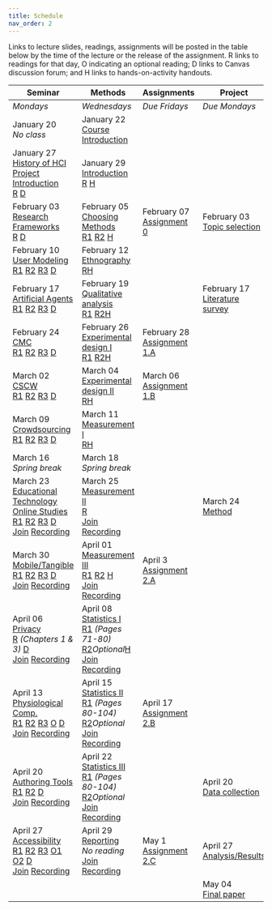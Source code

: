 ```yaml
---
title: Schedule
nav_order: 2
---
```


Links to lecture slides, readings, assignments will be posted in the table below by the time of the lecture or the release of the assignment.  <a class="label label-blue" >R</a> links to readings for that day, <a class="label label-green" >O</a> indicating an optional reading; <a class="label label-yellow">D</a> links to Canvas discussion forum; and <a class="label label-red" >H</a> links to hands-on-activity handouts.

<table>
  <thead>
    <tr>
      <th><strong>Seminar</strong></th>
      <th><strong>Methods</strong></th>
      <th><strong>Assignments</strong></th>
      <th><strong>Project</strong></th>
    </tr>
  </thead>
  <tbody>
    <tr>
      <td><em>Mondays</em></td>
      <td><em>Wednesdays</em></td>
      <td><em>Due Fridays</em></td>
      <td><em>Due Mondays</em></td>
    </tr>
    <tr>
      <td>January 20<br /><em>No class</em></td>
      <td>January 22<br /><span class="fs-3"><a target="_blank" class="btn btn-purple" href="lectures/w01-course-introduction.pdf">Course Introduction</a></span></td>
      <td></td>
      <td></td>
    </tr>
    <tr>
      <td>January 27<br />
        <span class="fs-3"><a target="_blank" class="btn btn-purple" href="lectures/w02-seminar-history.pdf">History of HCI</a></span><br />
        <span class="fs-3"><a target="_blank" class="btn btn-purple" href="lectures/w02-project-intro.pdf">Project Introduction</a></span><br />
        <a target="_blank" class="label label-blue" href="http://research.microsoft.com/en-us/um/people/jgrudin/publications/history/HCIhandbook3rd.pdf">R</a>
        <a target="_blank" class="label label-yellow" href="https://canvas.wisc.edu/courses/192620/discussion_topics/550135">D</a>
      </td>
      <td>January 29<br />
        <span class="fs-3">
          <a target="_blank" class="btn btn-purple" href="lectures/w02-methods-intro.pdf">Introduction</a><br />
          <a target="_blank" class="label label-blue" href="https://doi.org/10.1016/B978-0-12-805390-4.00001-7">R</a>
          <a target="_blank" class="label label-red" href="https://drive.google.com/open?id=10m_P9k0HJVdbApFe6ze90NycnahC1SX7&authuser=bmutlu@wisc.edu&usp=drive_fs">H</a>
        </span>
      </td>
      <td></td>
      <td></td>
    </tr>
    <tr>
      <td>February 03<br />
        <span class="fs-3">
          <a target="_blank" class="btn btn-purple" href="lectures/w03-seminar-frameworks.pdf">Research Frameworks</a><br />
          <a target="_blank" class="label label-blue" href="https://drive.google.com/file/d/1L3WTK7fI508dZr-kDn6O7IhYpybxvVAg/view?usp=sharing">R</a>
        <a target="_blank" class="label label-yellow" href="https://canvas.wisc.edu/courses/192620/discussion_topics/550134">D</a>
        </span>
      </td>
      <td>February 05<br />
        <span class="fs-3"><a target="_blank" class="btn btn-purple" href="lectures/w03-methods-choosing.pdf">Choosing Methods</a></span><br />
        <a target="_blank" class="label label-blue" href="https://drive.google.com/file/d/1-bxZwbhy0nG3Tgxt1-01Dy7eqagjwqqC/view?usp=sharing">R1</a>
        <a target="_blank" class="label label-blue" href="http://citeseerx.ist.psu.edu/viewdoc/download?doi=10.1.1.469.5594&rep=rep1&type=pdf">R2</a>
        <a target="_blank" class="label label-red" href="https://drive.google.com/open?id=10X7S_3EzhvMTJtea_2_6J_bbwilUkP1w&authuser=bmutlu@wisc.edu&usp=drive_fs">H</a>
      </td>
      <td>February 07<br />
        <span class="fs-3"><a target="_blank" class="btn btn-blue" href="https://canvas.wisc.edu/courses/192620/assignments/747906">Assignment 0</a></span>
      </td>
      <td>February 03<br />
        <span class="fs-3"><a target="_blank" class="btn btn-blue" href="https://canvas.wisc.edu/courses/192620/assignments/747930#">Topic selection</a></span>
      </td>
    </tr>
    <tr>
      <td>February 10<br />
        <span class="fs-3"><a target="_blank" class="btn btn-purple" href="lectures/w04-seminar-modeling.pdf">User Modeling</a></span><br />
        <a target="_blank" class="label label-blue" href="https://canvas.wisc.edu/courses/192620/files/10973312/download?wrap=1">R1</a>
        <a target="_blank" class="label label-blue" href="https://canvas.wisc.edu/courses/192620/files/10973284/download?wrap=1">R2</a>
        <a target="_blank" class="label label-blue" href="https://canvas.wisc.edu/courses/192620/files/10973285/download?wrap=1">R3</a>
        <a target="_blank" class="label label-yellow" href="https://canvas.wisc.edu/courses/192620/discussion_topics/550133">D</a>
      </td>
      <td>February 12<br />
        <span class="fs-3"><a target="_blank" class="btn btn-purple" href="lectures/w04-methods-ethnography.pdf">Ethnography</a></span><br />
        <a target="_blank" class="label label-blue" href="https://www-sciencedirect-com.ezproxy.library.wisc.edu/science/article/pii/B9780128053904000091">R</a><a target="_blank" class="label label-red" href="https://drive.google.com/file/d/11ckaFpuN0XsFPkC356KcZxGEXkSBQvnc/view?usp=sharing">H</a>
      </td>
      <td></td>
      <td></td>
    </tr>
    <tr>
      <td>February 17<br />
        <span class="fs-3"><a target="_blank" class="btn btn-purple" href="lectures/w05-seminar-agents.pdf">Artificial Agents</a></span><br />
        <a target="_blank" class="label label-blue" href="http://www.aistudy.co.kr/paper/aaai_journal/AIMag22-04-007.pdf">R1</a>
        <a target="_blank" class="label label-blue" href="http://citeseerx.ist.psu.edu/viewdoc/download?doi=10.1.1.87.2456&rep=rep1&type=pdf">R2</a>
        <a target="_blank" class="label label-blue" href="https://www.aaai.org/ojs/index.php/aimagazine/article/view/2376/2250">R3</a>
        <a target="_blank" class="label label-yellow" href="https://canvas.wisc.edu/courses/192620/discussion_topics/550132">D</a>
      </td>
      <td>February 19<br />
        <span class="fs-3"><a target="_blank" class="btn btn-purple" href="lectures/w05-methods-qualitative-analysis.pdf">Qualitative analysis</a></span><br />
        <a target="_blank" class="label label-blue" href="https://www-sciencedirect-com.ezproxy.library.wisc.edu/science/article/pii/B978012805390400011X">R1</a>
        <a target="_blank" class="label label-blue" href="https://www.sagepub.com/sites/default/files/upm-binaries/24614_01_Saldana_Ch_01.pdf">R2</a><a target="_blank" class="label label-red" href="https://drive.google.com/file/d/12levm0_CCU8rRgHPlgj74x2zKbkdrS7j/view?usp=sharing">H</a>
      </td>
      <td></td>
      <td>February 17<br />
        <span class="fs-3"><a target="_blank" class="btn btn-blue" href="https://canvas.wisc.edu/courses/192620/assignments/747927">Literature survey</a></span>
      </td>
    </tr>
    <tr>
      <td>February 24<br />
        <span class="fs-3"><a target="_blank" class="btn btn-purple" href="lectures/w06-seminar-cmc.pdf">CMC</a><br />
        <a target="_blank" class="label label-blue" href="https://canvas.wisc.edu/courses/192620/files/10973286/download?wrap=1">R1</a>
        <a target="_blank" class="label label-blue" href="https://canvas.wisc.edu/courses/192620/files/10973287/download?wrap=1">R2</a>
        <a target="_blank" class="label label-blue" href="http://dgergle.soc.northwestern.edu/resources/BosOlsonGergleOlsonWright_RichMediaTrust_CHI02.pdf">R3</a>
        <a target="_blank" class="label label-yellow" href="https://canvas.wisc.edu/courses/192620/discussion_topics/550131">D</a></span>
      </td>
      <td>February 26<br />
        <span class="fs-3"><a target="_blank" class="btn btn-purple" href="lectures/w06-methods-experimental-1.pdf">Experimental design I</a><br />
        <a target="_blank" class="label label-blue" href="https://www-sciencedirect-com.ezproxy.library.wisc.edu/science/article/pii/B9780128053904000029">R1</a>
        <a target="_blank" class="label label-blue" href="https://link-springer-com.ezproxy.library.wisc.edu/content/pdf/10.1007%2F978-1-4939-0378-8_9.pdf">R2</a><a target="_blank" class="label label-red" href="https://canvas.wisc.edu/courses/192620/files/10973311/download?wrap=1">H</a></span>
      </td>
      <td>February 28<br />
        <span class="fs-3"><a target="_blank" class="btn btn-blue" href="https://canvas.wisc.edu/courses/192620/assignments/747907">Assignment 1.A</a></span>
      </td>
      <td></td>
    </tr>
    <tr>
      <td>March 02<br />
        <span class="fs-3"><a target="_blank" class="btn btn-purple" href="lectures/w07-seminar-cscw.pdf">CSCW</a><br />
        <a target="_blank" class="label label-blue" href="https://www.microsoft.com/en-us/research/wp-content/uploads/2017/01/IEEEComputer1994.pdf">R1</a>
        <a target="_blank" class="label label-blue" href="https://www.microsoft.com/en-us/research/wp-content/uploads/2017/01/groupware-and-social-dynamics.pdf">R2</a>
        <a target="_blank" class="label label-blue" href="http://citeseerx.ist.psu.edu/viewdoc/download?doi=10.1.1.92.2557&rep=rep1&type=pdf">R3</a>
        <a target="_blank" class="label label-yellow" href="https://canvas.wisc.edu/courses/192620/discussion_topics/550130">D</a></span>
      </td>
      <td>March 04<br />
        <span class="fs-3"><a target="_blank" class="btn btn-purple" href="lectures/w07-methods-experimental-2.pdf">Experimental design II</a><br />
        <a target="_blank" class="label label-blue" href="https://www-sciencedirect-com.ezproxy.library.wisc.edu/science/article/pii/B9780128053904000030">R</a><a target="_blank" class="label label-red" href="https://drive.google.com/file/d/1A8HZ_pLjQ5zJUa22vd9d2LdNilO2bdQx/view?usp=sharing">H</a>
        </span>
      </td>
      <td>March 06<br />
        <span class="fs-3"><a target="_blank" class="btn btn-blue" href="https://canvas.wisc.edu/courses/192620/assignments/747947">Assignment 1.B</a></span>
      </td>
      <td></td>
    </tr>
    <tr>
      <td>March 09<br />
        <span class="fs-3"><a target="_blank" class="btn btn-purple" href="lectures/w08-seminar-crowdsourcing.pdf">Crowdsourcing</a><br />
        <a target="_blank" class="label label-blue" href="http://www.cs.umd.edu/~bederson/images/pubs_pdfs/p1403-quinn.pdf">R1</a>
        <a target="_blank" class="label label-blue" href="http://www2.cs.siu.edu/~dche2/files/futureofcrowdwork-cscw2013.pdf">R2</a>
        <a target="_blank" class="label label-blue" href="http://people.csail.mit.edu/msbernst/papers/soylent-uist2010.pdf">R3</a>
        <a target="_blank" class="label label-yellow" href="https://canvas.wisc.edu/courses/192620/discussion_topics/550128">D</a></span>
      </td>
      <td>March 11<br />
        <span class="fs-3"><a target="_blank" class="btn btn-purple" href="lectures/w08-methods-measurement-1.pdf">Measurement I</a><br />
        <a target="_blank" class="label label-blue" href="https://ebookcentral.proquest.com/lib/wisc/reader.action?docID=1204543&ppg=82">R</a><a target="_blank" class="label label-red" href="https://drive.google.com/file/d/1BEz_ufPly-oYO8ytk7nLOAowdmw2jDhe/view?usp=sharing">H</a>
        </span>
      </td>
      <td></td>
      <td></td>
    </tr>
    <tr>
      <td>March 16<br /><em>Spring break</em></td>
      <td>March 18<br /><em>Spring break</em></td>
      <td></td>
      <td></td>
    </tr>
    <tr>
      <td>March 23<br />
        <span class="fs-3"><a target="_blank" class="btn btn-purple" href="lectures/w09-seminar-educational-technology.pdf">Educational Technology</a><br />
         <a target="_blank" class="btn btn-purple" href="lectures/w09-extra-online-studies.pdf">Online Studies</a><br />
        <a target="_blank" class="label label-blue" href="http://www.uqac.ca/deptdse/3ped124/LCDPAPER/LEARNIN.PDF">R1</a>
        <a target="_blank" class="label label-blue" href="http://www.designbasedresearch.org/reppubs/DBRC2003.pdf">R2</a>
        <a target="_blank" class="label label-blue" href="https://canvas.wisc.edu/courses/192620/files/10973282/download?wrap=1">R3</a>
        <a target="_blank" class="label label-yellow" href="https://canvas.wisc.edu/courses/192620/discussion_topics/550123">D</a><br />
        <a target="_blank" class="btn btn-green" href="https://us.bbcollab.com/guest/f446d99a72864bb89ed1eda35ed902f6">Join</a>
          <a target="_blank" class="btn btn-green" href="https://us-lti.bbcollab.com/recording/537c39f937014977a085d6d66cb6e4d5">Recording</a></span>
      </td>
      <td>March 25<br />
        <span class="fs-3"><a target="_blank" class="btn btn-purple" href="lectures/w09-method-subjective.pdf">Measurement II</a><br />
        <a target="_blank" class="label label-blue" href="https://ebookcentral.proquest.com/lib/wisc/reader.action?docID=1204543&ppg=140">R</a><br />
        <a target="_blank" class="btn btn-green" href="https://us.bbcollab.com/guest/f446d99a72864bb89ed1eda35ed902f6">Join</a>
          <a target="_blank" class="btn btn-green" href="https://us-lti.bbcollab.com/recording/dd3c756ad25949f2b8d5496bf09a80db">Recording</a>
        </span>
      </td>
      <td></td>
      <td>March 24<br />
        <span class="fs-3"><a target="_blank" class="btn btn-blue" href="https://canvas.wisc.edu/courses/192620/assignments/747928">Method</a></span>
      </td>
    </tr>
    <tr>
      <td>March 30<br />
        <span class="fs-3"><a target="_blank" class="btn btn-purple" href="lectures/w10-seminar-mobile-tangible.pdf">Mobile/Tangible</a><br />
        <a target="_blank" class="label label-blue" href="https://www.pervasive.jku.at/download/weiser-orig.pdf">R1</a>
        <a target="_blank" class="label label-blue" href="http://ecl.cc.gatech.edu/sites/default/files/publications/J.8-Abowd-HumanComputerInteraction-2000.pdf">R2</a>
        <a target="_blank" class="label label-blue" href="http://alumni.media.mit.edu/~ullmer/papers/tangible-bits.pdf">R3</a>
        <a target="_blank" class="label label-yellow" href="https://canvas.wisc.edu/courses/192620/discussion_topics/550127">D</a><br />
        <a target="_blank" class="btn btn-green" href="https://us.bbcollab.com/guest/f446d99a72864bb89ed1eda35ed902f6">Join</a>
          <a target="_blank" class="btn btn-green" href="https://us-lti.bbcollab.com/recording/009a1bdc45664d04a37eb6380aea6e18">Recording</a></span>
      </td>
      <td>April 01<br />
        <span class="fs-3"><a target="_blank" class="btn btn-purple" href="lectures/w10-methods-objective-physiological.pdf">Measurement III</a><br />
        <a target="_blank" class="label label-blue" href="https://ebookcentral.proquest.com/lib/wisc/reader.action?docID=1204543&ppg=82">R1</a>
        <a target="_blank" class="label label-blue" href="https://www-sciencedirect-com.ezproxy.library.wisc.edu/science/article/pii/B9780128053904000133">R2</a>
        <a target="_blank" class="label label-red" href="https://docs.google.com/document/d/1pExeEctiQ2efhvYbA7oDWQVTPzfp8s2nvcHDescstOw/edit?usp=sharing">H</a><br />
        <a target="_blank" class="btn btn-green" href="https://us.bbcollab.com/guest/f446d99a72864bb89ed1eda35ed902f6">Join</a>
          <a target="_blank" class="btn btn-green" href="https://us-lti.bbcollab.com/recording/90f3133f098644008bf16dfacad031fc">Recording</a></span>
      </td>
      <td>April 3<br />
        <span class="fs-3"><a target="_blank" class="btn btn-blue" href="https://canvas.wisc.edu/courses/192620/assignments/747908">Assignment 2.A</a></span>
      </td>
      <td></td>
    </tr>
    <tr>
      <td>April 06<br />
      <span class="fs-3"><a target="_blank" class="btn btn-purple" href="lectures/w11-seminar-privacy.pdf">Privacy</a><br />
        <a target="_blank" class="label label-blue" href="http://www.cs.cmu.edu/afs/cs/Web/People/jasonh/publications/fnt-end-user-privacy-in-human-computer-interaction-final.pdf">R</a> <em>(Chapters 1 & 3)</em>
        <a target="_blank" class="label label-yellow" href="https://canvas.wisc.edu/courses/192620/discussion_topics/550127">D</a><br />
        <a target="_blank" class="btn btn-green" href="https://us.bbcollab.com/guest/f446d99a72864bb89ed1eda35ed902f6">Join</a>
          <a target="_blank" class="btn btn-green" href="https://us-lti.bbcollab.com/recording/ec3d727dce964fa1b09b93260d6b4999">Recording</a></span>
      </td>
      <td>April 08<br />
        <span class="fs-3"><a target="_blank" class="btn btn-purple" href="lectures/w11-methods-statistics-1.pdf">Statistics I</a><br />
        <a target="_blank" class="label label-blue" href="https://www-sciencedirect-com.ezproxy.library.wisc.edu/science/article/pii/B9780128053904000042">R1</a> <em>(Pages 71-80)</em>
        <a target="_blank" class="label label-blue" href="https://ebookcentral.proquest.com/lib/wisc/reader.action?docID=1110719&ppg=210">R2</a><em>Optional</em><a target="_blank" class="label label-red" href="https://docs.google.com/document/d/1RiSo2nXzAV_v5xE0INPRULC4l5DgKukdBsmErdbCQhQ/edit?usp=sharing">H</a><br />
        <a target="_blank" class="btn btn-green" href="https://us.bbcollab.com/guest/f446d99a72864bb89ed1eda35ed902f6">Join</a>
          <a target="_blank" class="btn btn-green" href="https://us-lti.bbcollab.com/recording/f030a126cc6d49a1accd1df3ecdf584b">Recording</a></span>
      </td>
      <td></td>
      <td></td>
    </tr>
    <tr>
      <td>April 13<br />
        <span class="fs-3"><a target="_blank" class="btn" href="">Physiological Comp.</a><br />
        <a target="_blank" class="label label-blue" href="http://physiologicalcomputing.org/wp-content/uploads/2015/03/fundamentals1.pdf">R1</a>
        <a target="_blank" class="label label-blue" href="http://usd-apps.usd.edu/coglab/schieber/hedonomics/pdf/Jeon_Ch9.pdf">R2</a>
        <a target="_blank" class="label label-blue" href="https://www.microsoft.com/en-us/research/wp-content/uploads/2016/12/Brain-Computer-Interfacing-for-Intelligent-Systems.pdf">R3</a>
        <a target="_blank" class="label label-blue" href="http://pages.cs.wisc.edu/~bilge/pubs/2012/CHI12-Szafir.pdf">O</a>
        <a target="_blank" class="label label-green" href="https://canvas.wisc.edu/courses/192620/discussion_topics/550122">D</a><br />
        <a target="_blank" class="btn btn-green" href="https://us.bbcollab.com/guest/f446d99a72864bb89ed1eda35ed902f6">Join</a>
          <a target="_blank" class="btn" href="">Recording</a></span>
      </td>
      <td>April 15<br />
        <span class="fs-3"><a target="_blank" class="btn" href="">Statistics II</a><br />
        <a target="_blank" class="label label-blue" href="https://www-sciencedirect-com.ezproxy.library.wisc.edu/science/article/pii/B9780128053904000042">R1</a> <em>(Pages 80-104)</em>
        <a target="_blank" class="label label-blue" href="https://ebookcentral.proquest.com/lib/wisc/reader.action?docID=1110719&ppg=210">R2</a><em>Optional</em><br />
        <a target="_blank" class="btn btn-green" href="https://us.bbcollab.com/guest/f446d99a72864bb89ed1eda35ed902f6">Join</a>
          <a target="_blank" class="btn" href="">Recording</a></span>
      </td>
      <td>April 17<br />
        <span class="fs-3"><a target="_blank" class="btn btn-blue" href="https://canvas.wisc.edu/courses/192620/assignments/747909">Assignment 2.B</a></span>
      </td>
      <td>
      </td>
    </tr>
    <tr>
      <td>April 20<br />
        <span class="fs-3"><a target="_blank" class="btn" href="">Authoring Tools</a><br />
        <a target="_blank" class="label label-blue" href="https://faculty.washington.edu/ajko/papers/Ko2011EndUserSoftwareEngineering.pdf">R1</a>
        <a target="_blank" class="label label-blue" href="http://pages.cs.wisc.edu/~aws/papers/uist19.pdf">R2</a>
        <a target="_blank" class="label label-green" href="https://canvas.wisc.edu/courses/192620/discussion_topics/550125">D</a><br />
        <a target="_blank" class="btn btn-green" href="https://us.bbcollab.com/guest/f446d99a72864bb89ed1eda35ed902f6">Join</a>
          <a target="_blank" class="btn" href="">Recording</a></span>
      </td>
      <td>April 22<br />
        <span class="fs-3"><a target="_blank" class="btn" href="">Statistics III</a><br />
        <a target="_blank" class="label label-blue" href="https://www-sciencedirect-com.ezproxy.library.wisc.edu/science/article/pii/B9780128053904000042">R1</a> <em>(Pages 80-104)</em>
        <a target="_blank" class="label label-blue" href="https://ebookcentral.proquest.com/lib/wisc/reader.action?docID=1110719&ppg=210">R2</a><em>Optional</em><br />
        <a target="_blank" class="btn btn-green" href="https://us.bbcollab.com/guest/f446d99a72864bb89ed1eda35ed902f6">Join</a>
          <a target="_blank" class="btn" href="">Recording</a></span>
      </td>
      <td></td>
      <td>April 20<br />
        <span class="fs-3"><a target="_blank" class="btn btn-blue" href="https://canvas.wisc.edu/courses/192620/assignments/809057">Data collection</a></span></td>
    </tr>
    <tr>
      <td>April 27<br />
        <span class="fs-3"><a target="_blank" class="btn" href="">Accessibility</a><br />
        <a target="_blank" class="label label-blue" href="http://faculty.washington.edu/jtenenbg/publications/blindPersonInteraction-cacm2009.pdf">R1</a>
        <a target="_blank" class="label label-blue" href="https://canvas.wisc.edu/courses/192620/files/10973320/download?wrap=1">R2</a>
        <a target="_blank" class="label label-blue" href="https://dl.acm.org/doi/pdf/10.1145/1866029.1866080?download=true">R3</a>
        <a target="_blank" class="label label-blue" href="https://dl.acm.org/doi/pdf/10.1145/2700648.2809853?download=true">O1</a>
          <a target="_blank" class="label label-blue" href="https://dl.acm.org/doi/pdf/10.1145/2700648.2809865?download=true">O2</a>
        <a target="_blank" class="label label-green" href="https://canvas.wisc.edu/courses/192620/discussion_topics/550126">D</a><br />
        <a target="_blank" class="btn btn-green" href="https://us.bbcollab.com/guest/f446d99a72864bb89ed1eda35ed902f6">Join</a>
          <a target="_blank" class="btn" href="">Recording</a></span>
      </td>
      <td>April 29<br />
        <span class="fs-3"><a target="_blank" class="btn" href="">Reporting</a><br /><em>No reading</em><br />
        <a target="_blank" class="btn btn-green" href="https://us.bbcollab.com/guest/f446d99a72864bb89ed1eda35ed902f6">Join</a>
          <a target="_blank" class="btn" href="">Recording</a></span>
      </td>
      <td>May 1<br />
        <span class="fs-3"><a target="_blank" class="btn btn-blue" href="https://canvas.wisc.edu/courses/192620/assignments/747910">Assignment 2.C</a></span>
      </td>
      <td>April 27<br />
        <span class="fs-3"><a target="_blank" class="btn" href="">Analysis/Results</a></span>
      </td>
    </tr>
    <tr>
      <td></td>
      <td></td>
      <td></td>
      <td>May 04<br />
        <span class="fs-3"><a class="btn" href="">Final paper</a></span>
      </td>
    </tr>
  </tbody>
</table>